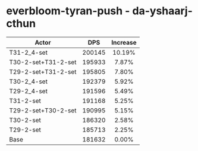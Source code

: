 # everbloom-tyran-push - da-yshaarj-cthun
| Actor | DPS | Increase |
|---|:---:|:---:|
|T31-2_4-set|200145|10.19%|
|T30-2-set+T31-2-set|195933|7.87%|
|T29-2-set+T31-2-set|195805|7.80%|
|T30-2_4-set|192379|5.92%|
|T29-2_4-set|191596|5.49%|
|T31-2-set|191168|5.25%|
|T29-2-set+T30-2-set|190995|5.15%|
|T30-2-set|186320|2.58%|
|T29-2-set|185713|2.25%|
|Base|181632|0.00%|
